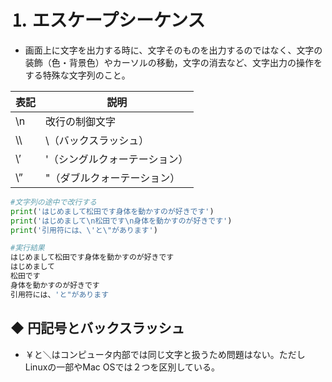 # ⒈ エスケープシーケンス
- 画面上に文字を出力する時に、文字そのものを出力するのではなく、文字の装飾（色・背景色）やカーソルの移動，文字の消去など、文字出力の操作をする特殊な文字列のこと。

| 表記 | 説明 |
| --- | --- |
| \n | 改行の制御文字 |
| \\\ | \（バックスラッシュ） |
| \’ | '（シングルクォーテーション） |
| \” | "（ダブルクォーテーション） |

```python
#文字列の途中で改行する
print('はじめまして松田です身体を動かすのが好きです')
print('はじめまして\n松田です\n身体を動かすのが好きです')
print('引用符には、\'と\"があります')

#実行結果
はじめまして松田です身体を動かすのが好きです
はじめまして
松田です
身体を動かすのが好きです
引用符には、'と"があります
```

## ◆ 円記号とバックスラッシュ
- ￥と＼はコンピュータ内部では同じ文字と扱うため問題はない。ただしLinuxの一部やMac OSでは２つを区別している。
